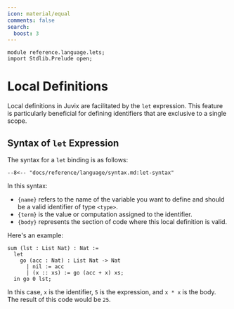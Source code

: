 ```yaml
---
icon: material/equal
comments: false
search:
  boost: 3
---
```


```juvix hide
module reference.language.lets;
import Stdlib.Prelude open;
```

# Local Definitions

Local definitions in Juvix are facilitated by the `let` expression. This feature
is particularly beneficial for defining identifiers that are exclusive to a
single scope.

## Syntax of `let` Expression

The syntax for a `let` binding is as follows:

```text
--8<-- "docs/reference/language/syntax.md:let-syntax"
```

In this syntax:

- `{name}` refers to the name of the variable you want to define and should be a
  valid identifier of type `<type>`.
- `{term}` is the value or computation assigned to the identifier.
- `{body}` represents the section of code where this local definition is valid.

Here's an example:

```juvix
sum (lst : List Nat) : Nat :=
  let
    go (acc : Nat) : List Nat -> Nat
      | nil := acc
      | (x :: xs) := go (acc + x) xs;
  in go 0 lst;
```

In this case, `x` is the identifier, `5` is the expression, and `x * x` is the
body. The result of this code would be `25`.

